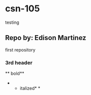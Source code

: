 # csn-105
testing

## Repo by: Edison Martinez
first repository
### 3rd header

** bold**

* * italized* *
